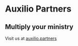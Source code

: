 # Auxilio Partners

## Multiply your ministry

Visit us at [auxilio.partners](https://auxilio.partners)
